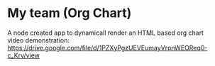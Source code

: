 # My team (Org Chart)
 A node created app to dynamicall render an HTML based org chart
 <br>
video demonstration: https://drive.google.com/file/d/1PZXyPgzUEVEumayVrpnWEOReq0-c_Krv/view
